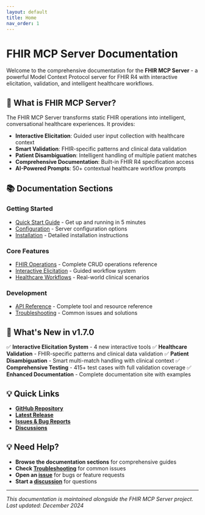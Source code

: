 ```yaml
---
layout: default
title: Home
nav_order: 1
---
```


# FHIR MCP Server Documentation

Welcome to the comprehensive documentation for the **FHIR MCP Server** - a powerful Model Context Protocol server for FHIR R4 with interactive elicitation, validation, and intelligent healthcare workflows.

## 🏥 What is FHIR MCP Server?

The FHIR MCP Server transforms static FHIR operations into intelligent, conversational healthcare experiences. It provides:

- **Interactive Elicitation**: Guided user input collection with healthcare context
- **Smart Validation**: FHIR-specific patterns and clinical data validation
- **Patient Disambiguation**: Intelligent handling of multiple patient matches
- **Comprehensive Documentation**: Built-in FHIR R4 specification access
- **AI-Powered Prompts**: 50+ contextual healthcare workflow prompts

## 📚 Documentation Sections

### Getting Started
- [Quick Start Guide](quick-start-guide) - Get up and running in 5 minutes
- [Configuration](configuration) - Server configuration options
- [Installation](installation) - Detailed installation instructions

### Core Features
- [FHIR Operations](fhir-operations) - Complete CRUD operations reference
- [Interactive Elicitation](interactive-elicitation) - Guided workflow system
- [Healthcare Workflows](healthcare-workflows) - Real-world clinical scenarios

### Development
- [API Reference](api-reference) - Complete tool and resource reference
- [Troubleshooting](troubleshooting) - Common issues and solutions

## 🚀 What's New in v1.7.0

✅ **Interactive Elicitation System** - 4 new interactive tools
✅ **Healthcare Validation** - FHIR-specific patterns and clinical data validation
✅ **Patient Disambiguation** - Smart multi-match handling with clinical context
✅ **Comprehensive Testing** - 415+ test cases with full validation coverage
✅ **Enhanced Documentation** - Complete documentation site with examples

## 💡 Quick Links

- **[GitHub Repository](https://github.com/martijn-on-fhir/fhir-mcp)**
- **[Latest Release](https://github.com/martijn-on-fhir/fhir-mcp/releases)**
- **[Issues & Bug Reports](https://github.com/martijn-on-fhir/fhir-mcp/issues)**
- **[Discussions](https://github.com/martijn-on-fhir/fhir-mcp/discussions)**

## 💡 Need Help?

- **Browse the documentation sections** for comprehensive guides
- **Check [Troubleshooting](troubleshooting)** for common issues
- **Open an [issue](https://github.com/martijn-on-fhir/fhir-mcp/issues)** for bugs or feature requests
- **Start a [discussion](https://github.com/martijn-on-fhir/fhir-mcp/discussions)** for questions

---

*This documentation is maintained alongside the FHIR MCP Server project. Last updated: December 2024*